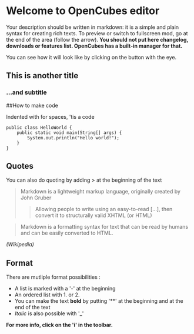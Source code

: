 # Welcome to OpenCubes editor

Your description should be written in markdown:
it is a simple and plain syntax for creating rich texts.
To preview or switch to fullscreen mod, go at the end of the area (follow the arrow).
**You should not put here changelog, downloads or features list. OpenCubes has a built-in manager for that.**  
  
You can see how it will look like by clicking on the button with the eye.

## This is another title

### ...and subtitle

##How to make code 


Indented with for spaces, 'tis a code

    public class HelloWorld {
        public static void main(String[] args) {
            System.out.println("Hello world!");
        }
    }

## Quotes


You can also do quoting by adding > at the beginning of the text

> Markdown is a lightweight markup language, originally created by John Gruber 
>> Allowing people to write using an easy-to-read [...], then convert it to structurally valid XHTML (or HTML)  

> Markdown is a formatting syntax for text that can be read by humans and can be easily converted to HTML.

_(Wikipedia)_

## Format


There are mutliple format possibilities : 

 - A list is marked with a '-' at the beginning
 - An ordered list with 1. or 2.
 - You can make the text **bold** by putting '**' at the beginning and at the end of the text
 - _Italic_ is also possible with '_'

**For more info, click on the 'i' in the toolbar.**